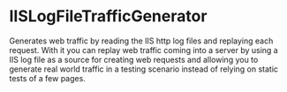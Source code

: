 # IISLogFileTrafficGenerator

Generates web traffic by reading the IIS http log files and replaying each request. With it you can replay web traffic coming into a server by using a IIS log file as a source for creating web requests and allowing you to generate real world traffic in a testing scenario instead of relying on static tests of a few pages.
